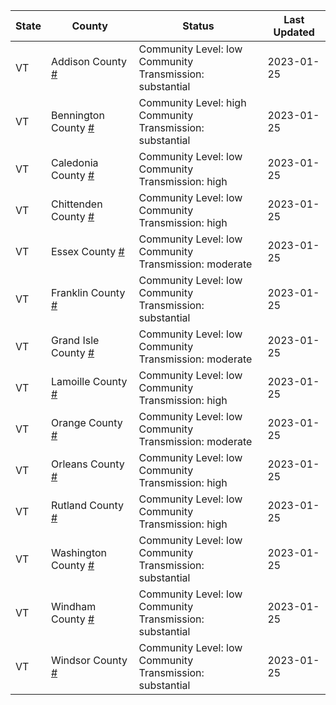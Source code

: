 State | County | Status | Last Updated
--- | --- | --- | --- 
VT | Addison County <a href="#addison_county">#</a> | <a name="addison_county"></a>Community Level: low<br/>Community Transmission: substantial | 2023-01-25
VT | Bennington County <a href="#bennington_county">#</a> | <a name="bennington_county"></a>Community Level: high<br/>Community Transmission: substantial | 2023-01-25
VT | Caledonia County <a href="#caledonia_county">#</a> | <a name="caledonia_county"></a>Community Level: low<br/>Community Transmission: high | 2023-01-25
VT | Chittenden County <a href="#chittenden_county">#</a> | <a name="chittenden_county"></a>Community Level: low<br/>Community Transmission: high | 2023-01-25
VT | Essex County <a href="#essex_county">#</a> | <a name="essex_county"></a>Community Level: low<br/>Community Transmission: moderate | 2023-01-25
VT | Franklin County <a href="#franklin_county">#</a> | <a name="franklin_county"></a>Community Level: low<br/>Community Transmission: substantial | 2023-01-25
VT | Grand Isle County <a href="#grand_isle_county">#</a> | <a name="grand_isle_county"></a>Community Level: low<br/>Community Transmission: moderate | 2023-01-25
VT | Lamoille County <a href="#lamoille_county">#</a> | <a name="lamoille_county"></a>Community Level: low<br/>Community Transmission: high | 2023-01-25
VT | Orange County <a href="#orange_county">#</a> | <a name="orange_county"></a>Community Level: low<br/>Community Transmission: moderate | 2023-01-25
VT | Orleans County <a href="#orleans_county">#</a> | <a name="orleans_county"></a>Community Level: low<br/>Community Transmission: high | 2023-01-25
VT | Rutland County <a href="#rutland_county">#</a> | <a name="rutland_county"></a>Community Level: low<br/>Community Transmission: high | 2023-01-25
VT | Washington County <a href="#washington_county">#</a> | <a name="washington_county"></a>Community Level: low<br/>Community Transmission: substantial | 2023-01-25
VT | Windham County <a href="#windham_county">#</a> | <a name="windham_county"></a>Community Level: low<br/>Community Transmission: substantial | 2023-01-25
VT | Windsor County <a href="#windsor_county">#</a> | <a name="windsor_county"></a>Community Level: low<br/>Community Transmission: substantial | 2023-01-25

